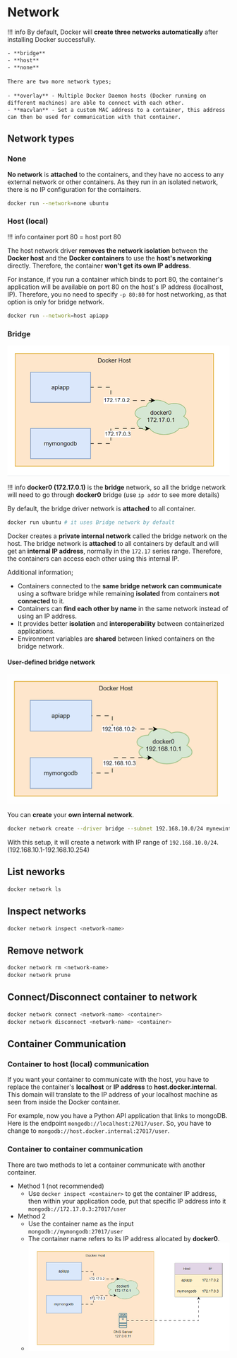 # Network

!!! info
    By default, Docker will **create three networks automatically** after installing Docker successfully.

    - **bridge**
    - **host**
    - **none**

    There are two more network types;

    - **overlay** - Multiple Docker Daemon hosts (Docker running on different machines) are able to connect with each other.
    - **macvlan** - Set a custom MAC address to a container, this address can then be used for communication with that container.

## Network types

### None

**No network** is **attached** to the containers, and they have no access to any external network or other containers. As they run in an isolated network, there is no IP configuration for the containers.

```bash
docker run --network=none ubuntu
```

### Host (local)

!!! info
    container port 80 = host port 80

The host network driver **removes the network isolation** between the **Docker host** and the **Docker containers** to use the **host's networking** directly. Therefore, the container **won't get its own IP address**.

For instance, if you run a container which binds to port 80, the container's application will be available on port 80 on the host's IP address (localhost, IP). Therefore, you no need to specify `-p 80:80` for host networking, as that option is only for bridge network.

```bash
docker run --network=host apiapp
```

### Bridge

![bridge network](../../assets/docker/bridge.gif)

!!! info
    **docker0 (172.17.0.1)** is the **bridge** network, so all the bridge network will need to go through **docker0** bridge (use `ip addr` to see more details)

By default, the bridge driver network is **attached** to all container.

```bash
docker run ubuntu # it uses Bridge network by default
```

Docker creates a **private internal network** called the bridge network on the host. The bridge network is **attached** to all containers by default and will get an **internal IP address**, normally in the `172.17` series range. Therefore, the containers can access each other using this internal IP.

Additional information;

- Containers connected to the **same bridge network can communicate** using a software bridge while remaining **isolated** from containers **not connected** to it.
- Containers can **find each other by name** in the same network instead of using an IP address.
- It provides better **isolation** and **interoperability** between containerized applications.
- Environment variables are **shared** between linked containers on the bridge network.

#### User-defined bridge network

![user-defined bridge network](../../assets/docker/new-network.gif)

You can **create** your **own internal network**.

```bash
docker network create --driver bridge --subnet 192.168.10.0/24 mynewinternalnetwork
```

With this setup, it will create a network with IP range of `192.168.10.0/24`. (192.168.10.1-192.168.10.254)

## List neworks

```bash
docker network ls
```

## Inspect networks

```bash
docker network inspect <network-name>
```

## Remove network

```bash
docker network rm <network-name>
docker network prune
```

## Connect/Disconnect container to network

```bash
docker network connect <network-name> <container>
docker network disconnect <network-name> <container>
```

## Container Communication

### Container to host (local) communication

If you want your container to communicate with the host, you have to replace the container's **localhost** or **IP address** to **host.docker.internal**. This domain will translate to the IP address of your localhost machine as seen from inside the Docker container.

For example, now you have a Python API application that links to mongoDB. Here is the endpoint `mongodb://localhost:27017/user`. So, you have to change to `mongodb://host.docker.internal:27017/user`.

### Container to container communication

There are two methods to let a container communicate with another container.

- Method 1 (not recommended)
    - Use `docker inspect <container>` to get the container IP address, then within your application code, put that specific IP address into it `mongodb://172.17.0.3:27017/user`
- Method 2
    - Use the container name as the input `mongodb://mymongodb:27017/user`
    - The container name refers to its IP address allocated by **docker0**.
    - ![communication-to-communication](../../assets/docker/communication-to-communication.gif)
